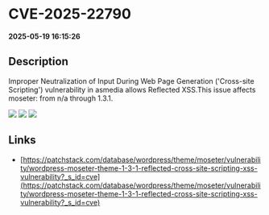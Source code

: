 # CVE-2025-22790

**2025-05-19 16:15:26**

## Description
Improper Neutralization of Input During Web Page Generation ('Cross-site Scripting') vulnerability in asmedia allows Reflected XSS.This issue affects moseter: from n/a through 1.3.1.

![](https://img.shields.io/static/v1?label=Score&message=7.1&color=red)
![](https://img.shields.io/static/v1?label=Severity&message=HIGH&color=red)
![](https://img.shields.io/static/v1?label=CWE&message=XSS&color=green)

## Links
- [https://patchstack.com/database/wordpress/theme/moseter/vulnerability/wordpress-moseter-theme-1-3-1-reflected-cross-site-scripting-xss-vulnerability?_s_id=cve](https://patchstack.com/database/wordpress/theme/moseter/vulnerability/wordpress-moseter-theme-1-3-1-reflected-cross-site-scripting-xss-vulnerability?_s_id=cve)
